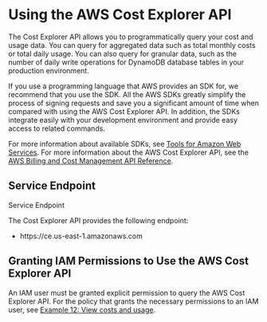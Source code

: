 # Using the AWS Cost Explorer API<a name="ce-api"></a>

The Cost Explorer API allows you to programmatically query your cost and usage data\. You can query for aggregated data such as total monthly costs or total daily usage\. You can also query for granular data, such as the number of daily write operations for DynamoDB database tables in your production environment\. 

If you use a programming language that AWS provides an SDK for, we recommend that you use the SDK\. All the AWS SDKs greatly simplify the process of signing requests and save you a significant amount of time when compared with using the AWS Cost Explorer API\. In addition, the SDKs integrate easily with your development environment and provide easy access to related commands\.

For more information about available SDKs, see [Tools for Amazon Web Services](https://aws.amazon.com/tools)\. For more information about the AWS Cost Explorer API, see the [AWS Billing and Cost Management API Reference](https://docs.aws.amazon.com/aws-cost-management/latest/APIReference/)\.

## Service Endpoint<a name="ce-endpoint"></a>

Service Endpoint

The Cost Explorer API provides the following endpoint:
+ https://ce\.us\-east\-1\.amazonaws\.com

## Granting IAM Permissions to Use the AWS Cost Explorer API<a name="ce-iam"></a>

An IAM user must be granted explicit permission to query the AWS Cost Explorer API\. For the policy that grants the necessary permissions to an IAM user, see [Example 12: View costs and usage](billing-permissions-ref.md#example-policy-ce-api)\. 